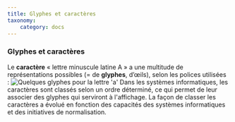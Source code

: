 ```yaml
---
title: Glyphes et caractères
taxonomy:
    category: docs
---
```


### Glyphes et caractères 

Le **caractère** « lettre minuscule latine A » a une multitude de
représentations possibles (= de **glyphes**, d’œils), selon les polices
utilisées : ![Quelques glyphes pour la lettre 'a'](http://upload.wikimedia.org/wikipedia/commons/4/40/A-small_glyphs.svg)
Dans les systèmes informatiques, les caractères sont classés selon un
ordre déterminé, ce qui permet de leur associer des glyphes qui
serviront à l'affichage. La façon de classer les caractères a évolué en
fonction des capacités des systèmes informatiques et des initiatives de
normalisation.
